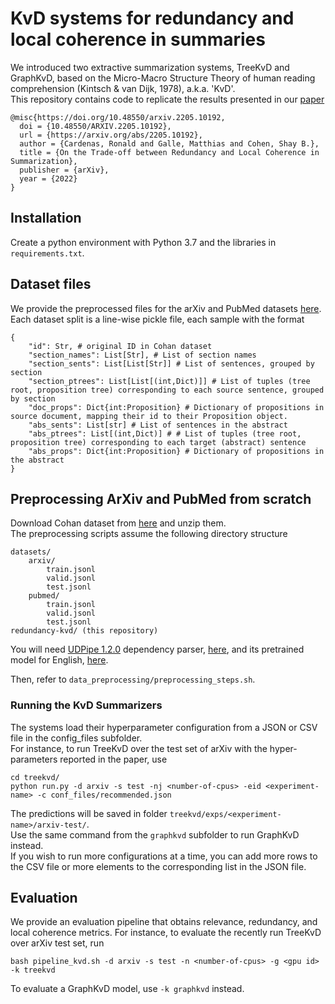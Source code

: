 # KvD systems for redundancy and local coherence in summaries

We introduced two extractive summarization systems, TreeKvD and GraphKvD, based on the Micro-Macro Structure Theory of human reading comprehension (Kintsch & van Dijk, 1978), a.k.a. 'KvD'.  
This repository contains code to replicate the results presented in our [paper](https://arxiv.org/abs/2205.10192)  

```
@misc{https://doi.org/10.48550/arxiv.2205.10192,
  doi = {10.48550/ARXIV.2205.10192},
  url = {https://arxiv.org/abs/2205.10192},
  author = {Cardenas, Ronald and Galle, Matthias and Cohen, Shay B.},
  title = {On the Trade-off between Redundancy and Local Coherence in Summarization},
  publisher = {arXiv},
  year = {2022}
}
```


## Installation

Create a python environment with Python 3.7 and the libraries in `requirements.txt`.


## Dataset files

We provide the preprocessed files for the arXiv and PubMed datasets [here](https://uoe-my.sharepoint.com/:u:/g/personal/s1987051_ed_ac_uk/EZ-cKo_ROE5Jn5TwQYiHmFgBqDfqvCB-VRgdSqlhnPnIJA?e=cWT7kZ).  
Each dataset split is a line-wise pickle file, each sample with the format

```
{
	"id": Str, # original ID in Cohan dataset
	"section_names": List[Str], # List of section names
	"section_sents": List[List[Str]] # List of sentences, grouped by section
	"section_ptrees": List[List[(int,Dict)]] # List of tuples (tree root, proposition tree) corresponding to each source sentence, grouped by section
	"doc_props": Dict{int:Proposition} # Dictionary of propositions in source document, mapping their id to their Proposition object.
	"abs_sents": List[str] # List of sentences in the abstract
	"abs_ptrees": List[(int,Dict)] # # List of tuples (tree root, proposition tree) corresponding to each target (abstract) sentence
	"abs_props": Dict{int:Proposition} # Dictionary of propositions in the abstract
}
```

## Preprocessing ArXiv and PubMed from scratch

Download Cohan dataset from [here](https://github.com/armancohan/long-summarization) and unzip them.  
The preprocessing scripts assume the following directory structure
```
datasets/
	arxiv/
		train.jsonl
		valid.jsonl
		test.jsonl
	pubmed/
		train.jsonl
		valid.jsonl
		test.jsonl
redundancy-kvd/ (this repository)
```

You will need [UDPipe 1.2.0](https://ufal.mff.cuni.cz/udpipe/1) dependency parser, [here](https://github.com/ufal/udpipe/releases/download/v1.2.0/udpipe-1.2.0-bin.zip), and its pretrained model for English, [here](https://lindat.mff.cuni.cz/repository/xmlui/bitstream/handle/11234/1-3131/english-ewt-ud-2.5-191206.udpipe?sequence=17&isAllowed=y).

Then, refer to `data_preprocessing/preprocessing_steps.sh`.


### Running the KvD Summarizers

The systems load their hyperparameter configuration from a JSON or CSV file in the config_files subfolder.  
For instance, to run TreeKvD over the test set of arXiv with the hyper-parameters reported in the paper, use
```
cd treekvd/
python run.py -d arxiv -s test -nj <number-of-cpus> -eid <experiment-name> -c conf_files/recommended.json
```

The predictions will be saved in folder `treekvd/exps/<experiment-name>/arxiv-test/`.  
Use the same command from the `graphkvd` subfolder to run GraphKvD instead.  
If you wish to run more configurations at a time, you can add more rows to the CSV file or more elements to the corresponding list in the JSON file.


## Evaluation

We provide an evaluation pipeline that obtains relevance, redundancy, and local coherence metrics.
For instance, to evaluate the recently run TreeKvD over arXiv test set, run

```
bash pipeline_kvd.sh -d arxiv -s test -n <number-of-cpus> -g <gpu id> -k treekvd
```
To evaluate a GraphKvD model, use `-k graphkvd` instead.  

